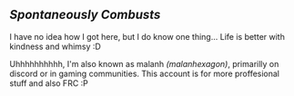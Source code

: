 ## *Spontaneously Combusts*
I have no idea how I got here, but I do know one thing... Life is better with kindness and whimsy :D

Uhhhhhhhhhh, I'm also known as malanh *(malanhexagon)*, primarilly on discord or in gaming communities.
This account is for more proffesional stuff and also FRC :P
